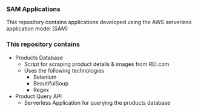 ### SAM Applications ###

This repository contains applications developed using the  AWS serverless application model (SAM) 

### This repository contains ###
* Products Database
    - Script for scraping product details & images from REI.com
    - Uses the following technologies
        - Selenium
        - BeautifulSoup 
        - Regex
* Product Query API
    - Serverless Application for querying the products database


